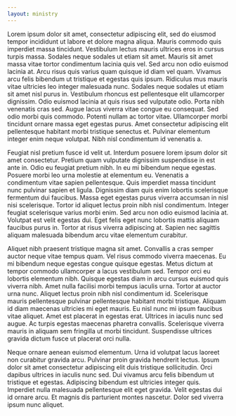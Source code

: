 ```yaml
---
layout: ministry
---
```

 
Lorem ipsum dolor sit amet, consectetur adipiscing elit, sed do eiusmod tempor incididunt ut labore et dolore magna aliqua. Mauris commodo quis imperdiet massa tincidunt. Vestibulum lectus mauris ultrices eros in cursus turpis massa. Sodales neque sodales ut etiam sit amet. Mauris sit amet massa vitae tortor condimentum lacinia quis vel. Sed arcu non odio euismod lacinia at. Arcu risus quis varius quam quisque id diam vel quam. Vivamus arcu felis bibendum ut tristique et egestas quis ipsum. Ridiculus mus mauris vitae ultricies leo integer malesuada nunc. Sodales neque sodales ut etiam sit amet nisl purus in. Vestibulum rhoncus est pellentesque elit ullamcorper dignissim. Odio euismod lacinia at quis risus sed vulputate odio. Porta nibh venenatis cras sed. Augue lacus viverra vitae congue eu consequat. Sed odio morbi quis commodo. Potenti nullam ac tortor vitae. Ullamcorper morbi tincidunt ornare massa eget egestas purus. Amet consectetur adipiscing elit pellentesque habitant morbi tristique senectus et. Pulvinar elementum integer enim neque volutpat. Nibh nisl condimentum id venenatis a.

Feugiat nisl pretium fusce id velit ut. Interdum posuere lorem ipsum dolor sit amet consectetur. Pretium quam vulputate dignissim suspendisse in est ante in. Odio eu feugiat pretium nibh. In eu mi bibendum neque egestas. Posuere morbi leo urna molestie at elementum eu. Venenatis a condimentum vitae sapien pellentesque. Quis imperdiet massa tincidunt nunc pulvinar sapien et ligula. Dignissim diam quis enim lobortis scelerisque fermentum dui faucibus. Massa eget egestas purus viverra accumsan in nisl nisi scelerisque. Tortor id aliquet lectus proin nibh nisl condimentum. Integer feugiat scelerisque varius morbi enim. Sed arcu non odio euismod lacinia at. Volutpat est velit egestas dui. Eget felis eget nunc lobortis mattis aliquam faucibus purus in. Tortor at risus viverra adipiscing at. Sapien nec sagittis aliquam malesuada bibendum arcu vitae elementum curabitur.

Aliquet nibh praesent tristique magna sit amet. Convallis a cras semper auctor neque vitae tempus quam. Vel risus commodo viverra maecenas. Eu mi bibendum neque egestas congue quisque egestas. Metus dictum at tempor commodo ullamcorper a lacus vestibulum sed. Tempor orci eu lobortis elementum nibh. Quisque egestas diam in arcu cursus euismod quis viverra nibh. Amet nulla facilisi morbi tempus iaculis urna. Tortor at auctor urna nunc. Aliquet lectus proin nibh nisl condimentum id. Scelerisque mauris pellentesque pulvinar pellentesque habitant morbi tristique. Aliquam id diam maecenas ultricies mi eget mauris. Eu nisl nunc mi ipsum faucibus vitae aliquet. Amet est placerat in egestas erat. Ultrices in iaculis nunc sed augue. Ac turpis egestas maecenas pharetra convallis. Scelerisque viverra mauris in aliquam sem fringilla ut morbi tincidunt. Suspendisse ultrices gravida dictum fusce ut placerat orci nulla.

Neque ornare aenean euismod elementum. Urna id volutpat lacus laoreet non curabitur gravida arcu. Pulvinar proin gravida hendrerit lectus. Ipsum dolor sit amet consectetur adipiscing elit duis tristique sollicitudin. Orci dapibus ultrices in iaculis nunc sed. Dui vivamus arcu felis bibendum ut tristique et egestas. Adipiscing bibendum est ultricies integer quis. Imperdiet nulla malesuada pellentesque elit eget gravida. Velit egestas dui id ornare arcu. Et magnis dis parturient montes nascetur. Dolor sed viverra ipsum nunc aliquet.